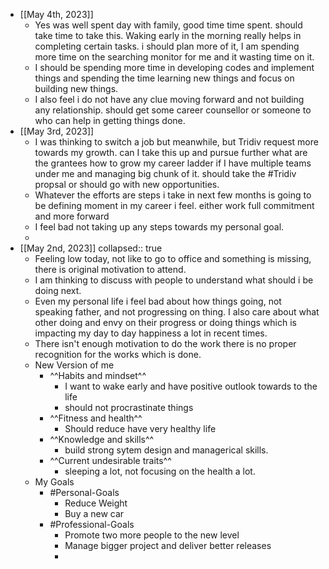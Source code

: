 - [[May 4th, 2023]]
	- Yes was well spent day with family, good time time spent. should take time to take this. Waking early in the morning really helps in completing certain tasks. i should plan more of it, I am spending more time on the searching monitor for me and it wasting time on it.
	- I should be spending more time in developing codes and implement things and spending the time learning new things and focus on building new things.
	- I also feel i do not have any clue moving forward and not building any relationship. should get some career counsellor or someone to who can help in getting things done.
- [[May 3rd, 2023]]
	- I was thinking to switch a job but meanwhile, but Tridiv request more towards my growth. can I take this up and pursue further what are the grantees how to grow my career ladder if I have multiple teams under me and managing big chunk of it. should take the #Tridiv propsal or should go with new opportunities.
	- Whatever the efforts are steps i take in next few months is going to be defining moment in my career i feel. either work full commitment and more forward
	- I feel bad not taking up any steps towards my personal goal.
	-
- [[May 2nd, 2023]]
  collapsed:: true
	- Feeling low today, not like to go to office and something is missing, there is  original motivation to attend.
	- I am thinking to discuss with people to understand what should i be doing next.
	- Even my personal life i feel bad about how things going, not speaking father, and not progressing on thing. I also care about what other doing and envy on their progress or doing things which is impacting my day to day happiness a lot in recent times.
	- There isn't enough motivation to do the work there is no proper recognition for the works which is done.
	- New Version of me
		- ^^Habits and mindset^^
			- I want to wake early and have positive outlook towards to the life
			- should not procrastinate things
		- ^^Fitness and health^^
			- Should reduce have very healthy life
		- ^^Knowledge and skills^^
			- build strong sytem design and managerical skills.
		- ^^Current undesirable traits^^
			- sleeping a lot, not focusing on the health a lot.
	- My Goals
		- #Personal-Goals
			- Reduce Weight
			- Buy a new car
		- #Professional-Goals
			- Promote two more people to the new level
			- Manage bigger project and deliver better releases
			-